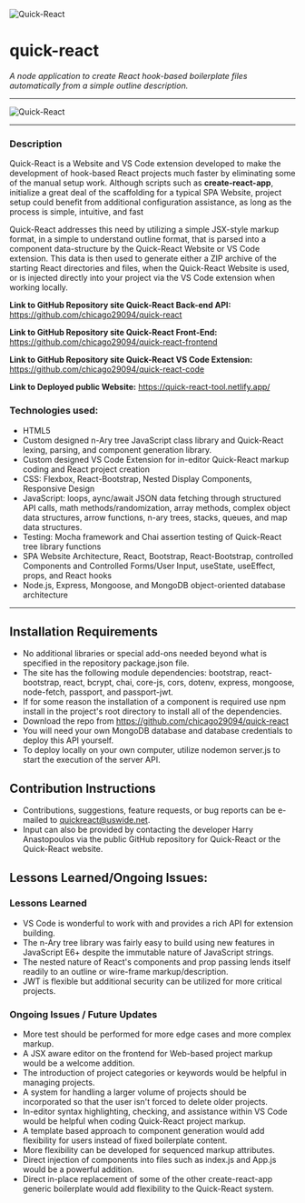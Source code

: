 ![Quick-React](https://quick-react-tool.netlify.app/static/media/quick_react_v3_trans.3314ba4c.png)

# quick-react
*A node application to create React hook-based boilerplate files automatically from a simple outline description.*

___
![Quick-React](https://quick-react-tool.netlify.app/static/media/quick_react_project.png)
___

### Description
Quick-React is a Website and VS Code extension developed to make the development of hook-based React projects much faster by eliminating some of the manual setup work.  Although scripts such as **create-react-app**, initialize a great deal of the scaffolding for a typical SPA Website, project setup could benefit from additional configuration assistance, as long as the process is simple, intuitive, and fast

Quick-React addresses this need by utilizing a simple JSX-style markup format, in a simple to understand outline format, that is parsed into a component data-structure by the Quick-React Website or VS Code extension.  This data is then used to generate either a ZIP archive of the starting React directories and files, when the Quick-React Website is used, or is injected directly into your project via the VS Code extension when working locally.

**Link to GitHub Repository site Quick-React Back-end API:**
https://github.com/chicago29094/quick-react

**Link to GitHub Repository site Quick-React Front-End:**
https://github.com/chicago29094/quick-react-frontend

**Link to GitHub Repository site Quick-React VS Code Extension:**
https://github.com/chicago29094/quick-react-code

**Link to Deployed public Website:**
https://quick-react-tool.netlify.app/


### Technologies used:
- HTML5
- Custom designed n-Ary tree JavaScript class library and Quick-React lexing, parsing, and component generation library.
- Custom designed VS Code Extension for in-editor Quick-React markup coding and React project creation 
- CSS: Flexbox, React-Bootstrap, Nested Display Components, Responsive Design
- JavaScript: loops, aync/await JSON data fetching through structured API calls, math methods/randomization, array methods, complex object data structures, arrow functions, n-ary trees, stacks, queues, and map data structures.
- Testing: Mocha framework and Chai assertion testing of Quick-React tree library functions 
- SPA Website Architecture, React, Bootstrap, React-Bootstrap, controlled Components and Controlled Forms/User Input, useState, useEffect, props, and React hooks
- Node.js, Express, Mongoose, and MongoDB object-oriented database architecture
___
## Installation Requirements
- No additional libraries or special add-ons needed beyond what is specified in the repository package.json file.
- The site has the following module dependencies: bootstrap, react-bootstrap, react, bcrypt, chai, core-js, cors, dotenv, express, mongoose, node-fetch, passport, and passport-jwt.
- If for some reason the installation of a component is required use npm install in the project's root directory to install all of the dependencies.
- Download the repo from https://github.com/chicago29094/quick-react
- You will need your own MongoDB database and database credentials to deploy this API yourself.
- To deploy locally on your own computer, utilize nodemon server.js to start the execution of the server API.

## Contribution Instructions
- Contributions, suggestions, feature requests, or bug reports can be e-mailed to quickreact@uswide.net.
- Input can also be provided by contacting the developer Harry Anastopoulos via the public GitHub repository for Quick-React or the Quick-React website.

## Lessons Learned/Ongoing Issues:
### Lessons Learned
- VS Code is wonderful to work with and provides a rich API for extension building.
- The n-Ary tree library was fairly easy to build using new features in JavaScript E6+ despite the immutable nature of JavaScript strings.
- The nested nature of React's components and prop passing lends itself readily to an outline or wire-frame markup/description.
- JWT is flexible but additional security can be utilized for more critical projects.

### Ongoing Issues / Future Updates
- More test should be performed for more edge cases and more complex markup.
- A JSX aware editor on the frontend for Web-based project markup would be a welcome addition.
- The introduction of project categories or keywords would be helpful in managing projects.
- A system for handling a larger volume of projects should be incorporated so that the user isn't forced to delete older projects.
- In-editor syntax highlighting, checking, and assistance within VS Code would be helpful when coding Quick-React project markup.
- A template based approach to component generation would add flexibility for users instead of fixed boilerplate content.
- More flexibility can be developed for sequenced markup attributes.
- Direct injection of components into files such as index.js and App.js would be a powerful addition.
- Direct in-place replacement of some of the other create-react-app generic boilerplate would add flexibility to the Quick-React system.




